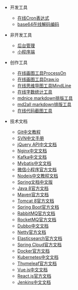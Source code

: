 * 开发工具
    * [在线Cron表达式](https://cron.qqe2.com/)
    * [base64在线解码编码](http://base64.xpcha.com/)

* 非开发工具
    * [后台管理]()
    * [小程序端]()

* 创作工具
    * [在线画图工具ProcessOn](https://easonwu.me/notes)
    * [在线画图工具Draw.io](https://easonwu.me/notes)
    * [在线思维导图工具MindLine](https://easonwu.me/notes)
    * [在线字数统计工具](https://easonwu.me/notes)
    * [mdnice markdown排版工具](https://easonwu.me/notes)
    * [md2all markdown排版工具](https://easonwu.me/notes)
    * [在线代码截图工具](https://easonwu.me/notes)

* 技术文档
    * [Git中文教程](https://git-scm.com/book/zh/v2)
    * [SVN中文手册](http://svnbook.red-bean.com/nightly/zh/index.html)
    * [jQuery API中文文档](https://jquery.cuishifeng.cn/)
    * [Nginx中文文档](https://www.nginx.cn/doc/index.html)
    * [Kafka中文文档](https://kafka.apachecn.org/)
    * [Mybatis中文文档](https://mybatis.org/mybatis-3/zh/index.html)
    * [微信小程序官方文档](https://developers.weixin.qq.com/miniprogram/dev/framework/)
    * [Nodejs中文教程文档](http://nodejs.cn/learn)
    * [Spring文档中文版](https://www.springcloud.cc/spring-reference.html)
    * [Java 8官方文档](https://docs.oracle.com/javase/8/docs/api/index.html)
    * [Maven官方文档](http://maven.apache.org/guides/)
    * [Tomcat 8官方文档](http://tomcat.apache.org/tomcat-8.0-doc/index.html)
    * [Spring Boot官方文档](https://docs.spring.io/spring*boot/docs/current/reference/htmlsingle/)
    * [RabbitMQ官方文档](https://www.rabbitmq.com/documentation.html)
    * [RocketMQ官方文档](http://rocketmq.apache.org/docs/quick-start/)
    * [Dubbo中文文档](https://dubbo.apache.org/zh/docs/)
    * [Netty官方文档](https://netty.io/wiki/index.html)
    * [Elasticsearch官方文档](https://www.elastic.co/guide/en/elasticsearch/reference/current/index.html)
    * [Spring Cloud官方文档](https://spring.io/projects/spring-cloud)
    * [Docker官方文档](https://docs.docker.com/get-started/)
    * [Kubernetes中文文档](https://kubernetes.io/zh/docs/home/)
    * [Thymeleaf官方文档](https://www.thymeleaf.org/documentation.html)
    * [Vue.js中文文档](https://cn.vuejs.org/v2/guide/)
    * [React.js官方文档](https://reactjs.org/docs/getting-started.html)
    * [Jenkins中文文档](https://www.jenkins.io/zh/doc/)